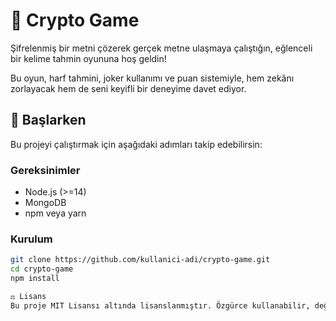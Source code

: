 # 🔐 Crypto Game

Şifrelenmiş bir metni çözerek gerçek metne ulaşmaya çalıştığın, eğlenceli bir kelime tahmin oyununa hoş geldin!

Bu oyun, harf tahmini, joker kullanımı ve puan sistemiyle, hem zekânı zorlayacak hem de seni keyifli bir deneyime davet ediyor.

## 🚀 Başlarken

Bu projeyi çalıştırmak için aşağıdaki adımları takip edebilirsin:

### Gereksinimler

- Node.js (>=14)
- MongoDB
- npm veya yarn

### Kurulum

```bash
git clone https://github.com/kullanici-adi/crypto-game.git
cd crypto-game
npm install

⚖️ Lisans
Bu proje MIT Lisansı altında lisanslanmıştır. Özgürce kullanabilir, değiştirebilir, paylaşabilirsin. Ama yıldız atarsan sevinirim 🌟